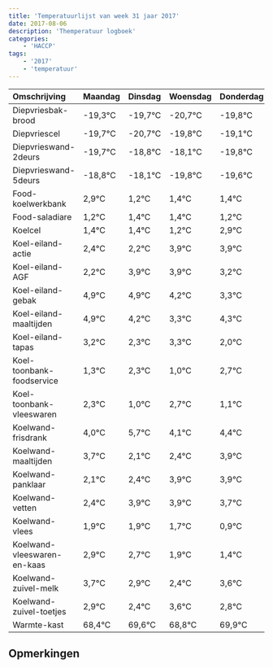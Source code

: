 ```yaml
---
title: 'Temperatuurlijst van week 31 jaar 2017'
date: 2017-08-06
description: 'Themperatuur logboek'
categories:
    - 'HACCP'
tags:
    - '2017'
    - 'temperatuur'
---
```

|Omschrijving|Maandag|Dinsdag|Woensdag|Donderdag|Vrijdag|Zaterdag|Zondag|
|:---|:---|:---|:---|:---|:---|:---|:---|
|Diepvriesbak-brood|-19,3°C|-19,7°C|-20,7°C|-19,8°C|-19,1°C|-20,8°C|-20,6°C|
|Diepvriescel|-19,7°C|-20,7°C|-19,8°C|-19,1°C|-20,8°C|-20,6°C|-20,6°C|
|Diepvrieswand-2deurs|-19,7°C|-18,8°C|-18,1°C|-19,8°C|-19,6°C|-19,6°C|-19,8°C|
|Diepvrieswand-5deurs|-18,8°C|-18,1°C|-19,8°C|-19,6°C|-19,6°C|-19,8°C|-18,1°C|
|Food-koelwerkbank|2,9°C|1,2°C|1,4°C|1,4°C|1,2°C|2,9°C|2,9°C|
|Food-saladiare|1,2°C|1,4°C|1,4°C|1,2°C|2,9°C|2,9°C|2,2°C|
|Koelcel|1,4°C|1,4°C|1,2°C|2,9°C|2,9°C|2,2°C|1,3°C|
|Koel-eiland-actie|2,4°C|2,2°C|3,9°C|3,9°C|3,2°C|2,3°C|3,3°C|
|Koel-eiland-AGF|2,2°C|3,9°C|3,9°C|3,2°C|2,3°C|3,3°C|2,0°C|
|Koel-eiland-gebak|4,9°C|4,9°C|4,2°C|3,3°C|4,3°C|3,0°C|4,7°C|
|Koel-eiland-maaltijden|4,9°C|4,2°C|3,3°C|4,3°C|3,0°C|4,7°C|3,1°C|
|Koel-eiland-tapas|3,2°C|2,3°C|3,3°C|2,0°C|3,7°C|2,1°C|2,4°C|
|Koel-toonbank-foodservice|1,3°C|2,3°C|1,0°C|2,7°C|1,1°C|1,4°C|2,9°C|
|Koel-toonbank-vleeswaren|2,3°C|1,0°C|2,7°C|1,1°C|1,4°C|2,9°C|2,9°C|
|Koelwand-frisdrank|4,0°C|5,7°C|4,1°C|4,4°C|5,9°C|5,9°C|5,7°C|
|Koelwand-maaltijden|3,7°C|2,1°C|2,4°C|3,9°C|3,9°C|3,7°C|2,9°C|
|Koelwand-panklaar|2,1°C|2,4°C|3,9°C|3,9°C|3,7°C|2,9°C|2,4°C|
|Koelwand-vetten|2,4°C|3,9°C|3,9°C|3,7°C|2,9°C|2,4°C|3,6°C|
|Koelwand-vlees|1,9°C|1,9°C|1,7°C|0,9°C|0,4°C|1,6°C|0,8°C|
|Koelwand-vleeswaren-en-kaas|2,9°C|2,7°C|1,9°C|1,4°C|2,6°C|1,8°C|2,9°C|
|Koelwand-zuivel-melk|3,7°C|2,9°C|2,4°C|3,6°C|2,8°C|3,9°C|2,8°C|
|Koelwand-zuivel-toetjes|2,9°C|2,4°C|3,6°C|2,8°C|3,9°C|2,8°C|3,8°C|
|Warmte-kast|68,4°C|69,6°C|68,8°C|69,9°C|68,8°C|69,8°C|68,4°C|

## Opmerkingen


